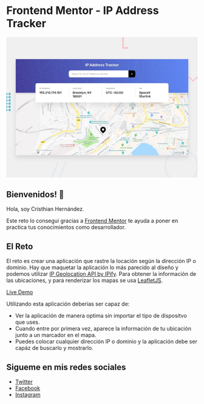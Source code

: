# Frontend Mentor - IP Address Tracker

![Design preview for the IP Address Tracker coding challenge](./src/design/desktop-preview.jpg)

## Bienvenidos! 👋

Hola, soy Cristhian Hernández.

Este reto lo consegui gracias a [Frontend Mentor](https://www.frontendmentor.io) te ayuda a poner en practica tus conocimientos como desarrollador.

## El Reto

El reto es crear una aplicación que rastre la locación según la dirección IP o dominio. Hay que maquetar la aplicación lo más parecido al diseño y podemos utilizar [IP Geolocation API by IPify](https://geo.ipify.org/). Para obtener la información de las ubicaciones, y para renderizar los mapas se usa [LeafletJS](https://leafletjs.com/).

[Live Demo](https://priceless-spence-53a51b.netlify.app/)

Utilizando esta aplicación deberias ser capaz de:

- Ver la aplicación de manera optima sin importar el tipo de dispositvo que uses.
- Cuando entre por primera vez, aparece la información de tu ubicación junto a un marcador en el mapa.
- Puedes colocar cualquier dirección IP o dominio y la aplicación debe ser capáz de buscarlo y mostrarlo.

## Sigueme en mis redes sociales

- [Twitter](https://twitter.com/cristhian_jhl)
- [Facebook](https://facebook.com/cristhianjhlweb)
- [Instagram](https://twitter.com/cristhianjhl)

